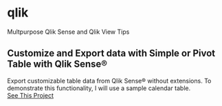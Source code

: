 # qlik
Multpurpose Qlik Sense and Qlik View Tips

## Customize and Export data with Simple or Pivot Table with Qlik Sense®
Export customizable table data from Qlik Sense® without extensions. To demonstrate this functionality, I will use a sample calendar table.\
[See This Project](CustomReportTable)
